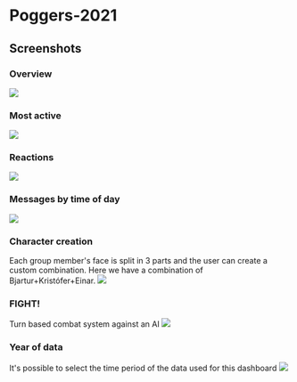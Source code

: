 # Poggers-2021

## Screenshots
### Overview
![](https://i.gyazo.com/24bb2ec215b2bdf4e87109a382bf0503.png)
### Most active
![](https://i.gyazo.com/616e82c0a30a9537222eab48a7bd83ac.png)
### Reactions
![](https://i.gyazo.com/24e129dc80c7d28242ab92116de6bbea.png)
### Messages by time of day
![](https://i.gyazo.com/59bd6a071e51fd2e08bce70cf2863308.png)
### Character creation
Each group member's face is split in 3 parts and the user can create a custom combination.
Here we have a combination of Bjartur+Kristófer+Einar.
![](https://i.gyazo.com/52079b4fb9bfeacfd18d303dae54bd42.png)
### FIGHT!
Turn based combat system against an AI
![](https://i.gyazo.com/34403960d89d29eeaae3ea4909f1e182.png)
### Year of data
It's possible to select the time period of the data used for this dashboard
![](https://i.gyazo.com/0b48ff9ba0d554e63564d1980670b842.png)
